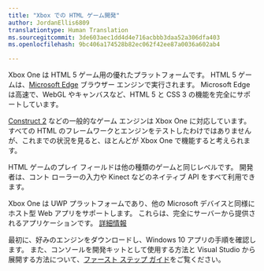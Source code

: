 ```yaml
---
title: "Xbox での HTML ゲーム開発"
author: JordanEllis6809
translationtype: Human Translation
ms.sourcegitcommit: 3de603aec1dd4d4e716acbbb3daa52a306dfa403
ms.openlocfilehash: 9bc406a174528b82ec062f42ee87a0036a602ab4

---
```


Xbox One は HTML 5 ゲーム用の優れたプラットフォームです。 HTML 5 ゲームは、[Microsoft Edge](https://developer.microsoft.com/microsoft-edge/) ブラウザー エンジンで実行されます。 Microsoft Edge は高速で、WebGL やキャンバスなど、HTML 5 と CSS 3 の機能を完全にサポートしています。

[Construct 2](https://www.scirra.com/blog/176/announcing-xbox-one-export-beta) などの一般的なゲーム エンジンは Xbox One に対応しています。 すべての HTML のフレームワークとエンジンをテストしたわけではありませんが、これまでの状況を見ると、ほとんどが Xbox One で機能すると考えられます。

HTML ゲームのプレイ フィールドは他の種類のゲームと同じレベルです。 開発者は、コント ローラーの入力や Kinect などのネイティブ API をすべて利用できます。

Xbox One は UWP プラットフォームであり、他の Microsoft デバイスと同様にホスト型 Web アプリをサポートします。 これらは、完全にサーバーから提供されるアプリケーションです。 [詳細情報](http://microsoftedge.github.io/WebAppsDocs/en-US/win10/HWA.htm)

最初に、好みのエンジンをダウンロードし、Windows 10 アプリの手順を確認します。 また、コンソールを開発キットとして使用する方法と Visual Studio から展開する方法について、[ファースト ステップ ガイド](https://msdn.microsoft.com/windows/uwp/xbox-apps/index)をご覧ください。



<!--HONumber=Jul16_HO2-->


